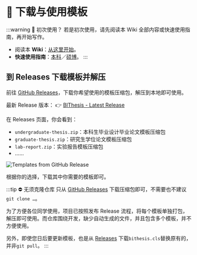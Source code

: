 # 📁 下载与使用模板

:::warning 📖 初次使用？
若是初次使用，请先阅读本 Wiki 全部内容或快速使用指南，再开始写作。

- 阅读本 **Wiki**：[从这里开始](./preface.md)。
- **快速使用指南**：[本科][undergraduate-handbook]／[硕博][graduate-handbook]。
  :::

## 到 Releases 下载模板并解压

前往 [GitHub Releases][releases]，下载你希望使用的模板压缩包，解压到本地即可使用。

最新 Release 版本： 👉 [BIThesis - Latest Release][latest-release]

在 Releases 页面，你会看到：

- `undergraduate-thesis.zip`：本科生毕业设计毕业论文模板压缩包
- `graduate-thesis.zip`：研究生学位论文模板压缩包
- `lab-report.zip`：实验报告模板压缩包
- ……

![Templates from GitHub Release](../assets/templates-from-release.png)

根据你的选择，下载其中你需要的模板即可。

:::tip ⛔ 无须克隆仓库
只从 [GitHub Releases][releases] 下载压缩包即可，不需要也不建议`git clone …`。

为了方便各位同学使用，项目已按照发布 Release 流程，将每个模板单独打包，解压即可使用。而仓库围绕开发，缺少自动生成的文件，并且包含多个模板，并不方便使用。

另外，即使您日后要更新模板，也是从 [Releases][releases] 下载`bithesis.cls`替换原有的，并非`git pull`。
:::

[releases]: https://github.com/BITNP/BIThesis/releases/ 'Releases · BITNP/BIThesis'
[latest-release]: https://github.com/BITNP/BIThesis/releases/latest 'Latest Release · BITNP/BIThesis'
[undergraduate-handbook]: https://github.com/BITNP/BIThesis/releases/latest/download/undergraduate-handbook.pdf
[graduate-handbook]: https://github.com/BITNP/BIThesis/releases/latest/download/graduate-handbook.pdf
